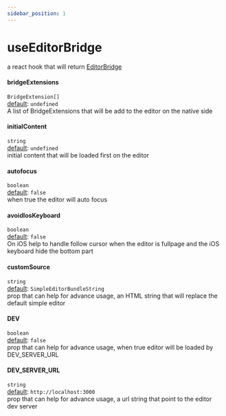 ```yaml
---
sidebar_position: 1
---
```


# useEditorBridge

a react hook that will return [EditorBridge](./EditorBridge)

#### bridgeExtensions

`BridgeExtension[]`  
<u>default</u>: `undefined`<br />
A list of BridgeExtensions that will be add to the editor on the native side

#### initialContent

`string`  
<u>default</u>: `undefined`<br />
initial content that will be loaded first on the editor

#### autofocus

`boolean`  
<u>default</u>: `false`<br />
when true the editor will auto focus

#### avoidIosKeyboard

`boolean`  
<u>default</u>: `false`<br />
On iOS help to handle follow cursor when the editor is fullpage and the iOS keyboard hide the bottom part

#### customSource

`string`  
<u>default</u>: `SimpleEditorBundleString`<br />
prop that can help for advance usage, an HTML string that will replace the default simple editor

#### DEV

`boolean`  
<u>default</u>: `false`<br />
prop that can help for advance usage, when true editor will be loaded by DEV_SERVER_URL

#### DEV_SERVER_URL

`string`  
<u>default</u>: `http://localhost:3000`<br />
prop that can help for advance usage, a url string that point to the editor dev server

